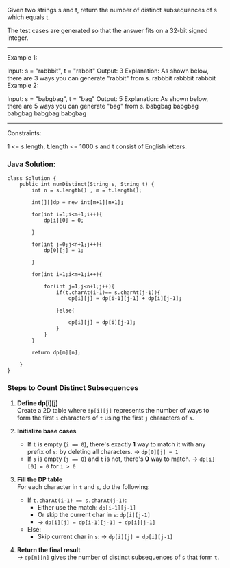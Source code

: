 
Given two strings s and t, return the number of distinct subsequences of s which equals t.

The test cases are generated so that the answer fits on a 32-bit signed integer.

 --------

Example 1:

Input: s = "rabbbit", t = "rabbit"
Output: 3
Explanation:
As shown below, there are 3 ways you can generate "rabbit" from s.
rabbbit
rabbbit
rabbbit
Example 2:

Input: s = "babgbag", t = "bag"
Output: 5
Explanation:
As shown below, there are 5 ways you can generate "bag" from s.
babgbag
babgbag
babgbag
babgbag
babgbag

------------------------

Constraints:

1 <= s.length, t.length <= 1000
s and t consist of English letters.

### Java Solution:
```
class Solution {
    public int numDistinct(String s, String t) {
        int n = s.length() , m = t.length();

        int[][]dp = new int[m+1][n+1];

        for(int i=1;i<m+1;i++){
			dp[i][0] = 0;

		}

		for(int j=0;j<n+1;j++){
			dp[0][j] = 1;

		}

		for(int i=1;i<m+1;i++){

			for(int j=1;j<n+1;j++){
				if(t.charAt(i-1)== s.charAt(j-1)){
					dp[i][j] = dp[i-1][j-1] + dp[i][j-1];

				}else{

					dp[i][j] = dp[i][j-1];
				}
			}
		}

		return dp[m][n];

    }
}

```

### Steps to Count Distinct Subsequences

1. **Define dp[i][j]**  
   Create a 2D table where `dp[i][j]` represents the number of ways to form the first `i` characters of `t` using the first `j` characters of `s`.

2. **Initialize base cases**  
   - If `t` is empty (`i == 0`), there's exactly **1** way to match it with any prefix of `s`: by deleting all characters. → `dp[0][j] = 1`  
   - If `s` is empty (`j == 0`) and `t` is not, there's **0** way to match. → `dp[i][0] = 0` for `i > 0`

3. **Fill the DP table**  
   For each character in `t` and `s`, do the following:
   - If `t.charAt(i-1) == s.charAt(j-1)`:
     - Either use the match: `dp[i-1][j-1]`
     - Or skip the current char in `s`: `dp[i][j-1]`
     - → `dp[i][j] = dp[i-1][j-1] + dp[i][j-1]`
   - Else:
     - Skip current char in `s`: → `dp[i][j] = dp[i][j-1]`

4. **Return the final result**  
   → `dp[m][n]` gives the number of distinct subsequences of `s` that form `t`.
